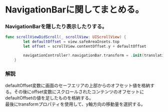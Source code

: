 # NavigationBarに関してまとめる。

### NavigationBarを隠したり表示したりする。
```swift
func scrollViewDidScroll(_ scrollView: UIScrollView) {
        let defaultOffset = view.safeAreaInsets.top
        let offset = scrollView.contentOffset.y + defaultOffset

        navigationController?.navigationBar.transform = .init(translationX: 0, y: min(0, -offset))
    }
```

### 解説
defaultOffset変数に画面のセーフエリアの上部からのオフセット値を格納する。その後にoffset変数にスクロールされたコンテンツのオフセットにdefaultOffsetの値を足したものを格納する。<br>
最後にtransformプロパティを使用して、y軸方向の移動量を選択する。
